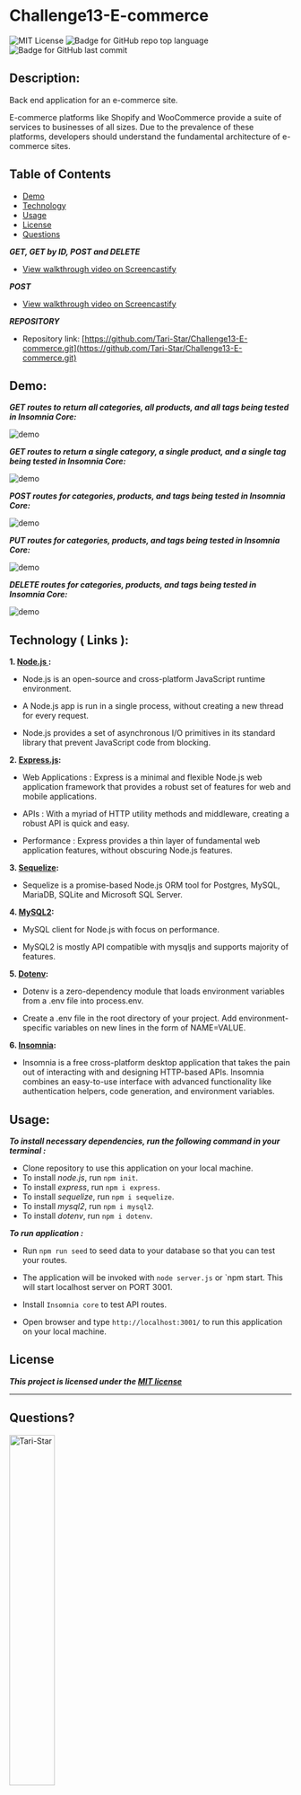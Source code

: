 # Challenge13-E-commerce

![MIT License](https://img.shields.io/badge/license-MIT-red)
![Badge for GitHub repo top language](https://img.shields.io/github/languages/top/Tari-Star/Challenge13-E-commerce?style=flat&logo=appveyor)
![Badge for GitHub last commit](https://img.shields.io/github/last-commit/Tari-Star/Challenge13-E-commerce?style=flat&logo=appveyor)

## Description:
 
Back end application for an e-commerce site. 

E-commerce platforms like Shopify and WooCommerce provide a suite of services to businesses of all sizes. Due to the prevalence of these platforms, developers should understand the fundamental architecture of e-commerce sites.
 


##  Table of Contents

* [Demo](#demo)
* [Technology](#technology)
* [Usage](#usage)
* [License](#license)
* [Questions](#questions)


 

***GET, GET by ID, POST and DELETE***
* [View walkthrough video on Screencastify](https://watch.screencastify.com/v/5XdPFWPGZhD8T72ZLXEG)<br>

***POST***
* [View walkthrough video on Screencastify](https://watch.screencastify.com/v/FCmSP0PwaxoOaBDn0eTb)<br>

***REPOSITORY***

* Repository link: [https://github.com/Tari-Star/Challenge13-E-commerce.git](https://github.com/Tari-Star/Challenge13-E-commerce.git)


## Demo:

***GET routes to return all categories, all products, and all tags being tested in Insomnia Core:***

![demo](./images/part1.gif)

***GET routes to return a single category, a single product, and a single tag being tested in Insomnia Core:***

![demo](./images/part2.gif)

***POST routes for categories, products, and tags being tested in Insomnia Core:***

![demo](./images/part3.gif)

***PUT routes for categories, products, and tags being tested in Insomnia Core:***

![demo](./images/part4.gif)

***DELETE routes for categories, products, and tags being tested in Insomnia Core:***

![demo](./images/part5.gif)


 ## Technology ( Links ):

**1. [Node.js ](https://nodejs.org/en/):**

* Node.js is an open-source and cross-platform JavaScript runtime environment. 

* A Node.js app is run in a single process, without creating a new thread for every request. 

* Node.js provides a set of asynchronous I/O primitives in its standard library that prevent JavaScript code from blocking.

**2. [Express.js](https://expressjs.com/):**

* Web Applications : Express is a minimal and flexible Node.js web application framework that provides a robust set of features for web and mobile applications.

* APIs : With a myriad of HTTP utility methods and middleware, creating a robust API is quick and easy.

* Performance : Express provides a thin layer of fundamental web application features, without obscuring Node.js features.

**3. [Sequelize](https://www.npmjs.com/package/sequelize):**

* Sequelize is a promise-based Node.js ORM tool for Postgres, MySQL, MariaDB, SQLite and Microsoft SQL Server.

**4. [MySQL2](https://www.npmjs.com/package/mysql2):**

* MySQL client for Node.js with focus on performance.

* MySQL2 is mostly API compatible with mysqljs and supports majority of features.

**5. [Dotenv](https://www.npmjs.com/package/dotenv):**

* Dotenv is a zero-dependency module that loads environment variables from a .env file into process.env.

* Create a .env file in the root directory of your project. Add environment-specific variables on new lines in the form of NAME=VALUE.

**6. [Insomnia](https://insomnia.rest/products/insomnia):**

* Insomnia is a free cross-platform desktop application that takes the pain out of interacting with and designing HTTP-based APIs. Insomnia combines an easy-to-use interface with advanced functionality like authentication helpers, code generation, and environment variables.


 ## Usage:

***To install necessary dependencies, run the following command in your terminal :***

* Clone repository to use this application on your local machine.
* To install *node.js*, run  `npm init`.
* To install *express*, run `npm i express`.
* To install *sequelize*, run `npm i sequelize`.
* To install *mysql2*, run `npm i mysql2`.
* To install *dotenv*, run `npm i dotenv`.

***To run application :***

* Run `npm run seed` to seed data to your database so that you can test your routes.

* The application will be invoked with `node server.js` or `npm start. This will start localhost server on PORT 3001.

* Install `Insomnia core` to test API routes.

* Open browser and type `http://localhost:3001/` to run this application on your local machine.



 ## License

    
***This project is licensed under the [MIT license](https://choosealicense.com/licenses/mit)***
    
---
   
 ## Questions?

   
  <img src="https://avatars.githubusercontent.com/u/89365355?v=4" alt="Tari-Star" width="40%" />
  
  For any questions about the repo, please contact me with the information below :
  ---
  
 ***To open an issue :***
 
 GitHub/Issues: [@Tari-Star](https://github.com/Tari-Star/Challenge13-E-commerce/issues)

 ***Contact me directly :***
  
 Email: [tari.star.g@gmail.com](mailto:tari.star.g@gmail.com)